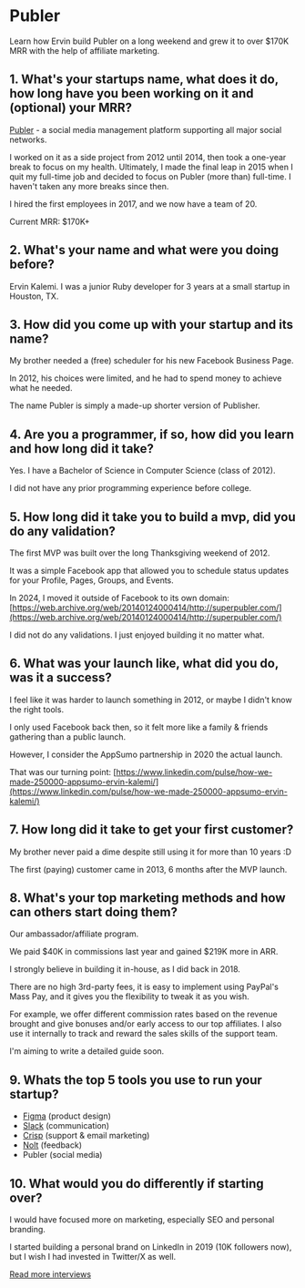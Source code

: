 # Publer

Learn how Ervin build Publer on a long weekend and grew it to over $170K MRR with the help of affiliate marketing.

## 1. What's your startups name, what does it do, how long have you been working on it and (optional) your MRR?
[Publer](https://publer.com) - a social media management platform supporting all major social networks.

I worked on it as a side project from 2012 until 2014, then took a one-year break to focus on my health. Ultimately, I made the final leap in 2015 when I quit my full-time job and decided to focus on Publer (more than) full-time. I haven't taken any more breaks since then.

I hired the first employees in 2017, and we now have a team of 20.

Current MRR: $170K+

## 2. What's your name and what were you doing before?
Ervin Kalemi. I was a junior Ruby developer for 3 years at a small startup in Houston, TX.

## 3. How did you come up with your startup and its name?
My brother needed a (free) scheduler for his new Facebook Business Page.

In 2012, his choices were limited, and he had to spend money to achieve what he needed.

The name Publer is simply a made-up shorter version of Publisher.

## 4. Are you a programmer, if so, how did you learn and how long did it take?
Yes. I have a Bachelor of Science in Computer Science (class of 2012).

I did not have any prior programming experience before college. 

## 5. How long did it take you to build a mvp, did you do any validation?
The first MVP was built over the long Thanksgiving weekend of 2012.

It was a simple Facebook app that allowed you to schedule status updates for your Profile, Pages, Groups, and Events.

In 2024, I moved it outside of Facebook to its own domain: [https://web.archive.org/web/20140124000414/http://superpubler.com/](https://web.archive.org/web/20140124000414/http://superpubler.com/)

I did not do any validations. I just enjoyed building it no matter what.

## 6. What was your launch like, what did you do, was it a success?
I feel like it was harder to launch something in 2012, or maybe I didn't know the right tools.

I only used Facebook back then, so it felt more like a family & friends gathering than a public launch.

However, I consider the AppSumo partnership in 2020 the actual launch.

That was our turning point: [https://www.linkedin.com/pulse/how-we-made-250000-appsumo-ervin-kalemi/](https://www.linkedin.com/pulse/how-we-made-250000-appsumo-ervin-kalemi/)

## 7. How long did it take to get your first customer?
My brother never paid a dime despite still using it for more than 10 years :D

The first (paying) customer came in 2013, 6 months after the MVP launch.

## 8. What's your top marketing methods and how can others start doing them?
Our ambassador/affiliate program.

We paid $40K in commissions last year and gained $219K more in ARR.

I strongly believe in building it in-house, as I did back in 2018. 

There are no high 3rd-party fees, it is easy to implement using PayPal's Mass Pay, and it gives you the flexibility to tweak it as you wish.

For example, we offer different commission rates based on the revenue brought and give bonuses and/or early access to our top affiliates. I also use it internally to track and reward the sales skills of the support team.

I'm aiming to write a detailed guide soon.

## 9. Whats the top 5 tools you use to run your startup?
- [Figma](https://figma.com) (product design)
- [Slack](https://slack.com) (communication)
- [Crisp](https://crisp.im) (support & email marketing)
- [Nolt](https://nolt.io) (feedback)
- Publer (social media)

## 10. What would you do differently if starting over?
I would have focused more on marketing, especially SEO and personal branding.

I started building a personal brand on LinkedIn in 2019 (10K followers now), but I wish I had invested in Twitter/X as well.

[Read more interviews](/#interviews)
